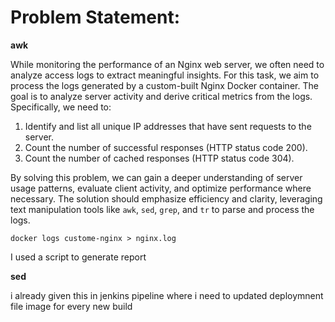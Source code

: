 # Problem Statement:

**awk**

While monitoring the performance of an Nginx web server, we often need to analyze access logs to extract meaningful insights. For this task, we aim to process the logs generated by a custom-built Nginx Docker container. The goal is to analyze server activity and derive critical metrics from the logs. Specifically, we need to:


1. Identify and list all unique IP addresses that have sent requests to the server.
2. Count the number of successful responses (HTTP status code 200).
3. Count the number of cached responses (HTTP status code 304).

By solving this problem, we can gain a deeper understanding of server usage patterns, evaluate client activity, and optimize performance where necessary. The solution should emphasize efficiency and clarity, leveraging text manipulation tools like `awk`, `sed`, `grep`, and `tr` to parse and process the logs.


```
docker logs custome-nginx > nginx.log
```


I used a script to generate report

**sed**

i already given this in jenkins pipeline where i need to updated deploymnent file image for every new build

